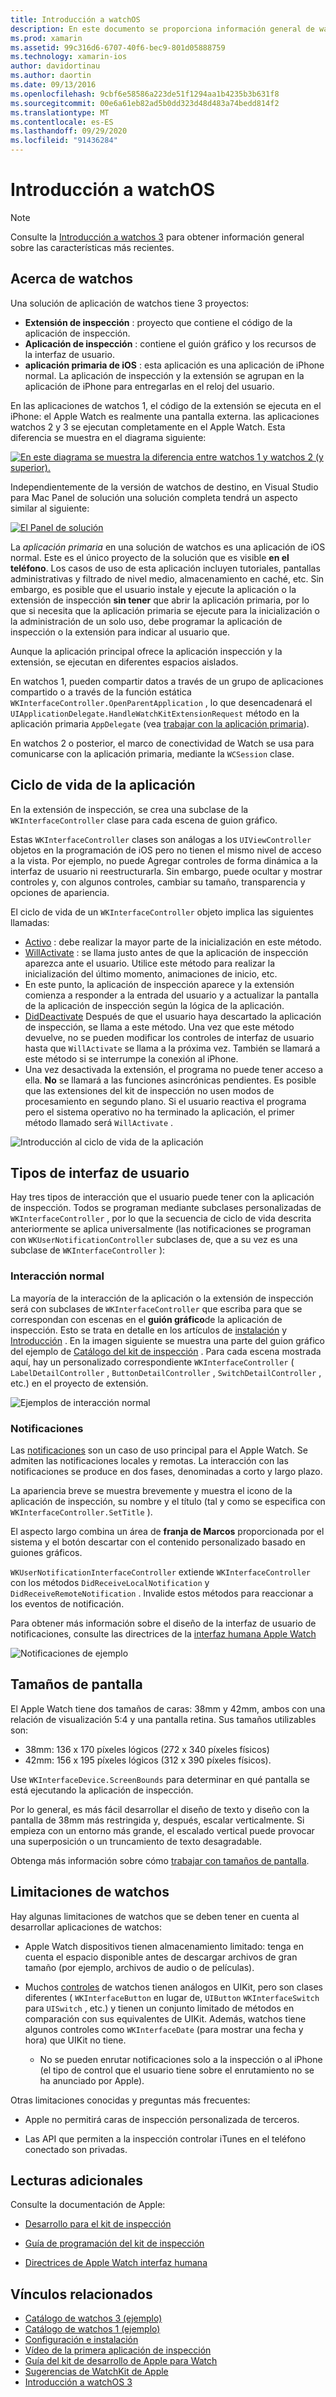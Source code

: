 ```yaml
---
title: Introducción a watchOS
description: En este documento se proporciona información general de watchos, que describe el ciclo de vida de la aplicación, los tipos de interfaz de usuario, los tamaños de pantalla, las limitaciones, etc.
ms.prod: xamarin
ms.assetid: 99c316d6-6707-40f6-bec9-801d05888759
ms.technology: xamarin-ios
author: davidortinau
ms.author: daortin
ms.date: 09/13/2016
ms.openlocfilehash: 9cbf6e58586a223de51f1294aa1b4235b3b631f8
ms.sourcegitcommit: 00e6a61eb82ad5b0dd323d48d483a74bedd814f2
ms.translationtype: MT
ms.contentlocale: es-ES
ms.lasthandoff: 09/29/2020
ms.locfileid: "91436284"
---
```

# <a name="introduction-to-watchos"></a>Introducción a watchOS

> [!NOTE]
> Consulte la [Introducción a watchos 3](~/ios/watchos/platform/introduction-to-watchos3/index.md) para obtener información general sobre las características más recientes.

## <a name="about-watchos"></a>Acerca de watchos

Una solución de aplicación de watchos tiene 3 proyectos:

- **Extensión de inspección** : proyecto que contiene el código de la aplicación de inspección.
- **Aplicación de inspección** : contiene el guión gráfico y los recursos de la interfaz de usuario.
- **aplicación primaria de iOS** : esta aplicación es una aplicación de iPhone normal. La aplicación de inspección y la extensión se agrupan en la aplicación de iPhone para entregarlas en el reloj del usuario.

En las aplicaciones de watchos 1, el código de la extensión se ejecuta en el iPhone: el Apple Watch es realmente una pantalla externa. las aplicaciones watchos 2 y 3 se ejecutan completamente en el Apple Watch. Esta diferencia se muestra en el diagrama siguiente:

[![En este diagrama se muestra la diferencia entre watchos 1 y watchos 2 (y superior).](intro-to-watchos-images/arch-sml.png)](intro-to-watchos-images/arch.png#lightbox)

Independientemente de la versión de watchos de destino, en Visual Studio para Mac Panel de solución una solución completa tendrá un aspecto similar al siguiente:

[![El Panel de solución](intro-to-watchos-images/projectstructure-sml.png)](intro-to-watchos-images/projectstructure.png#lightbox)

La *aplicación primaria* en una solución de watchos es una aplicación de iOS normal. Este es el único proyecto de la solución que es visible **en el teléfono**. Los casos de uso de esta aplicación incluyen tutoriales, pantallas administrativas y filtrado de nivel medio, almacenamiento en caché, etc. Sin embargo, es posible que el usuario instale y ejecute la aplicación o la extensión de inspección **sin tener** que abrir la aplicación primaria, por lo que si necesita que la aplicación primaria se ejecute para la inicialización o la administración de un solo uso, debe programar la aplicación de inspección o la extensión para indicar al usuario que.

Aunque la aplicación principal ofrece la aplicación inspección y la extensión, se ejecutan en diferentes espacios aislados.

En watchos 1, pueden compartir datos a través de un grupo de aplicaciones compartido o a través de la función estática `WKInterfaceController.OpenParentApplication` , lo que desencadenará el `UIApplicationDelegate.HandleWatchKitExtensionRequest` método en la aplicación primaria `AppDelegate` (vea [trabajar con la aplicación primaria](~/ios/watchos/app-fundamentals/parent-app.md)).

En watchos 2 o posterior, el marco de conectividad de Watch se usa para comunicarse con la aplicación primaria, mediante la `WCSession` clase.

## <a name="application-lifecycle"></a>Ciclo de vida de la aplicación

En la extensión de inspección, se crea una subclase de la `WKInterfaceController` clase para cada escena de guion gráfico.

Estas `WKInterfaceController` clases son análogas a los `UIViewController` objetos en la programación de iOS pero no tienen el mismo nivel de acceso a la vista.
Por ejemplo, no puede Agregar controles de forma dinámica a la interfaz de usuario ni reestructurarla.
Sin embargo, puede ocultar y mostrar controles y, con algunos controles, cambiar su tamaño, transparencia y opciones de apariencia.

El ciclo de vida de un `WKInterfaceController` objeto implica las siguientes llamadas:

- [Activo](xref:WatchKit.WKInterfaceController.Awake*) : debe realizar la mayor parte de la inicialización en este método.
- [WillActivate](xref:WatchKit.WKInterfaceController.WillActivate) : se llama justo antes de que la aplicación de inspección aparezca ante el usuario. Utilice este método para realizar la inicialización del último momento, animaciones de inicio, etc.
- En este punto, la aplicación de inspección aparece y la extensión comienza a responder a la entrada del usuario y a actualizar la pantalla de la aplicación de inspección según la lógica de la aplicación.
- [DidDeactivate](xref:WatchKit.WKInterfaceController.DidDeactivate) Después de que el usuario haya descartado la aplicación de inspección, se llama a este método. Una vez que este método devuelve, no se pueden modificar los controles de interfaz de usuario hasta que `WillActivate` se llama a la próxima vez. También se llamará a este método si se interrumpe la conexión al iPhone.
- Una vez desactivada la extensión, el programa no puede tener acceso a ella. **No** se llamará a las funciones asincrónicas pendientes. Es posible que las extensiones del kit de inspección no usen modos de procesamiento en segundo plano. Si el usuario reactiva el programa pero el sistema operativo no ha terminado la aplicación, el primer método llamado será `WillActivate` .

![Introducción al ciclo de vida de la aplicación](intro-to-watchos-images/wkinterfacecontrollerlifecycle.png)

## <a name="types-of-user-interface"></a>Tipos de interfaz de usuario

Hay tres tipos de interacción que el usuario puede tener con la aplicación de inspección.
Todos se programan mediante subclases personalizadas de `WKInterfaceController` , por lo que la secuencia de ciclo de vida descrita anteriormente se aplica universalmente (las notificaciones se programan con `WKUserNotificationController` subclases de, que a su vez es una subclase de `WKInterfaceController` ):

### <a name="normal-interaction"></a>Interacción normal

La mayoría de la interacción de la aplicación o la extensión de inspección será con subclases de `WKInterfaceController` que escriba para que se correspondan con escenas en el **guión gráfico**de la aplicación de inspección. Esto se trata en detalle en los artículos de [instalación](~/ios/watchos/get-started/installation.md) y [Introducción](~/ios/watchos/get-started/index.md) .
En la imagen siguiente se muestra una parte del guion gráfico del ejemplo de [Catálogo del kit de inspección](/samples/xamarin/ios-samples/watchos-watchkitcatalog) . Para cada escena mostrada aquí, hay un personalizado correspondiente `WKInterfaceController` ( `LabelDetailController` , `ButtonDetailController` , `SwitchDetailController` , etc.) en el proyecto de extensión.

![Ejemplos de interacción normal](intro-to-watchos-images/scenes.png)

### <a name="notifications"></a>Notificaciones

Las [notificaciones](~/ios/watchos/platform/notifications.md) son un caso de uso principal para el Apple Watch. Se admiten las notificaciones locales y remotas. La interacción con las notificaciones se produce en dos fases, denominadas a corto y largo plazo.

La apariencia breve se muestra brevemente y muestra el icono de la aplicación de inspección, su nombre y el título (tal y como se especifica con `WKInterfaceController.SetTitle` ).

El aspecto largo combina un área de **franja de Marcos** proporcionada por el sistema y el botón descartar con el contenido personalizado basado en guiones gráficos.

`WKUserNotificationInterfaceController` extiende `WKInterfaceController` con los métodos `DidReceiveLocalNotification` y `DidReceiveRemoteNotification` .
Invalide estos métodos para reaccionar a los eventos de notificación.

Para obtener más información sobre el diseño de la interfaz de usuario de notificaciones, consulte las directrices de la [interfaz humana Apple Watch](https://developer.apple.com/library/prerelease/ios/documentation/UserExperience/Conceptual/WatchHumanInterfaceGuidelines/Notifications.html#//apple_ref/doc/uid/TP40014992-CH20-SW1)

![Notificaciones de ejemplo](intro-to-watchos-images/notifications.png)

## <a name="screen-sizes"></a>Tamaños de pantalla

El Apple Watch tiene dos tamaños de caras: 38mm y 42mm, ambos con una relación de visualización 5:4 y una pantalla retina. Sus tamaños utilizables son:

- 38mm: 136 x 170 píxeles lógicos (272 x 340 píxeles físicos)
- 42mm: 156 x 195 píxeles lógicos (312 x 390 píxeles físicos).

Use `WKInterfaceDevice.ScreenBounds` para determinar en qué pantalla se está ejecutando la aplicación de inspección.

Por lo general, es más fácil desarrollar el diseño de texto y diseño con la pantalla de 38mm más restringida y, después, escalar verticalmente.
Si empieza con un entorno más grande, el escalado vertical puede provocar una superposición o un truncamiento de texto desagradable.

Obtenga más información sobre cómo [trabajar con tamaños de pantalla](~/ios/watchos/app-fundamentals/screen-sizes.md).

## <a name="limitations-of-watchos"></a>Limitaciones de watchos

Hay algunas limitaciones de watchos que se deben tener en cuenta al desarrollar aplicaciones de watchos:

- Apple Watch dispositivos tienen almacenamiento limitado: tenga en cuenta el espacio disponible antes de descargar archivos de gran tamaño (por ejemplo, archivos de audio o de películas).

- Muchos [controles](~/ios/watchos/user-interface/index.md) de watchos tienen análogos en UIKit, pero son clases diferentes ( `WKInterfaceButton` en lugar de, `UIButton` `WKInterfaceSwitch` para `UISwitch` , etc.) y tienen un conjunto limitado de métodos en comparación con sus equivalentes de UIKit. Además, watchos tiene algunos controles como `WKInterfaceDate` (para mostrar una fecha y hora) que UIKit no tiene.

  - No se pueden enrutar notificaciones solo a la inspección o al iPhone (el tipo de control que el usuario tiene sobre el enrutamiento no se ha anunciado por Apple).

Otras limitaciones conocidas y preguntas más frecuentes:

- Apple no permitirá caras de inspección personalizada de terceros.

- Las API que permiten a la inspección controlar iTunes en el teléfono conectado son privadas.

## <a name="further-reading"></a>Lecturas adicionales

Consulte la documentación de Apple:

- [Desarrollo para el kit de inspección](https://developer.apple.com/library/prerelease/ios/documentation/General/Conceptual/WatchKitProgrammingGuide/index.html#//apple_ref/doc/uid/TP40014969-CH8-SW1)

- [Guía de programación del kit de inspección](https://developer.apple.com/library/prerelease/ios/documentation/General/Conceptual/WatchKitProgrammingGuide/DesigningaWatchKitApp.html)

- [Directrices de Apple Watch interfaz humana](https://developer.apple.com/library/prerelease/ios/documentation/UserExperience/Conceptual/WatchHumanInterfaceGuidelines/index.html#//apple_ref/doc/uid/TP40014992-CH3-SW1)

## <a name="related-links"></a>Vínculos relacionados

- [Catálogo de watchos 3 (ejemplo)](/samples/xamarin/ios-samples/watchos-watchkitcatalog)
- [Catálogo de watchos 1 (ejemplo)](/samples/xamarin/ios-samples/watchos-watchkitcatalog)
- [Configuración e instalación](~/ios/watchos/get-started/installation.md)
- [Vídeo de la primera aplicación de inspección](https://blog.xamarin.com/your-first-watch-kit-app/)
- [Guía del kit de desarrollo de Apple para Watch](https://developer.apple.com/library/prerelease/ios/documentation/General/Conceptual/WatchKitProgrammingGuide/index.html)
- [Sugerencias de WatchKit de Apple](https://developer.apple.com/watchkit/tips/)
- [Introducción a watchOS 3](~/ios/watchos/platform/introduction-to-watchos3/index.md)